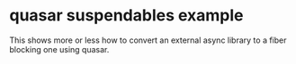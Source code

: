 # quasar suspendables example

This shows more or less how to convert an external async library to a fiber blocking one using quasar.
